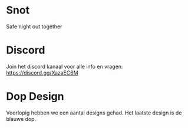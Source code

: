 # Snot

Safe night out together

# Discord

Join het discord kanaal voor alle info en vragen: <https://discord.gg/XazaEC6M>

# Dop Design

Voorlopig hebben we een aantal designs gehad. Het laatste design is de blauwe dop.

#
